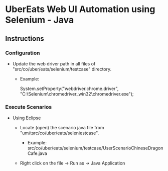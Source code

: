 UberEats Web UI Automation using Selenium - Java
========================

## Instructions

### Configuration
- Update the web driver path in all files of "src/co/uber/eats/selenium/testcase" directory.
	- Example:
	
		System.setProperty("webdriver.chrome.driver", "C:\\Selenium\\chromedriver_win32\\chromedriver.exe");
	
### Execute Scenarios
- Using Eclipse
	- Locate (open) the scenario java file from "um/tsrc/co/uber/eats/seleniestcase".
		- Example: src/co/uber/eats/selenium/testcase/UserScenarioChineseDragonCafe.java
			
			
	- Right click on the file -> Run as -> Java Application
			
			